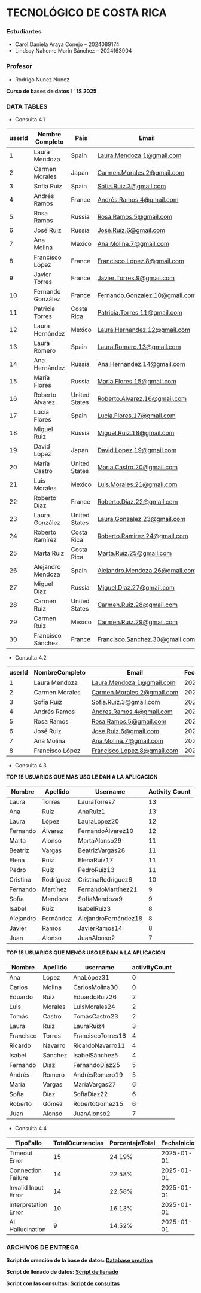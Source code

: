 # TECNOLÓGICO DE COSTA RICA
### Estudiantes
- Carol Daniela Araya Conejo – 2024089174  
- Lindsay Nahome Marín Sánchez – 2024163904

### Profesor 
- Rodrigo Nunez Nunez

**Curso de bases de datos I ' 1S 2025** 

### DATA TABLES
- Consulta 4.1

| userId | Nombre Completo     | País   | Email         | PagosSuscripciones | MonedaOriginal    | SuscripcionesEnDolares | PagosSuscripcionesEnColones |
|--------|---------------------|--------|----------------------------|---------------------|-------------------------------|--------------------------|-------------------------------|
| 1  | Laura Mendoza     | Spain      | Laura.Mendoza.1@gmail.com    | 174.85   | Mexican Peso               | 8.57     | 4285.45    |
| 2  | Carmen Morales    | Japan      | Carmen.Morales.2@gmail.com   | 290.24   | Euro, Japanese Yen         | 134.44   | 67246.43   |
| 3  | Sofía Ruiz        | Spain      | Sofia.Ruiz.3@gmail.com       | 0.00     | Ninguna                    | 0.00     | 0.00       |
| 4  | Andrés Ramos      | France     | Andrés.Ramos.4@gmail.com     | 167.87   | Euro                       | 181.85   | 90961.34   |
| 5  | Rosa Ramos        | Russia     | Rosa.Ramos.5@gmail.com       | 59.42    | Japanese Yen, Mexican Peso | 2.84     | 1420.37    |
| 6  | José Ruiz         | Russia     | José.Ruiz.6@gmail.com        | 46.70    | Euro                       | 50.59    | 25304.67   |
| 7  | Ana Molina        | Mexico     | Ana.Molina.7@gmail.com       | 72.42    | Mexican Peso               | 3.55     | 1774.96    |
| 8  | Francisco López   | France     | Francisco.López.8@gmail.com  | 119.87   | Japanese Yen               | 0.80     | 401.72     |
| 9  | Javier Torres     | France     | Javier.Torres.9@gmail.com    | 215.15   | Japanese Yen, Mexican Peso | 6.80     | 3400.06    |
| 10 | Fernando González | France     | Fernando.Gonzalez.10@gmail.com | 175.00 | Japanese Yen               | 1.17     | 586.47     |
| 11 | Patricia Torres   | Costa Rica | Patricia.Torres.11@gmail.com | 0.00     | Ninguna                    | 0.00     | 0.00       |
| 12 | Laura Hernández   | Mexico     | Laura.Hernandez.12@gmail.com | 334.24   | British Pound Sterling     | 131.55   | 65798.62   |
| 13 | Laura Romero      | Spain      | Laura.Romero.13@gmail.com    | 49.51    | Japanese Yen               | 0.33     | 165.92     |
| 14 | Ana Hernández     | Russia     | Ana.Hernandez.14@gmail.com   | 0.00     | Ninguna                    | 0.00     | 0.00       |
| 15 | María Flores      | Russia     | Maria.Flores.15@gmail.com    | 0.00     | Ninguna                    | 0.00     | 0.00       |
| 16 | Roberto Álvarez   | United States | Roberto.Alvarez.16@gmail.com | 26.72 | British Pound Sterling     | 34.50    | 17258.32   |
| 17 | Lucía Flores      | Spain      | Lucia.Flores.17@gmail.com    | 61.71    | Mexican Peso               | 3.02     | 1512.47    |
| 18 | Miguel Ruiz       | Russia     | Miguel.Ruiz.18@gmail.com     | 137.15   | British Pound Sterling     | 177.10   | 88584.55   |
| 19 | David López       | Japan      | David.Lopez.19@gmail.com     | 153.34   | Euro                       | 166.11   | 83088.17   |
| 20 | María Castro      | United States | Maria.Castro.20@gmail.com | 0.00     | Ninguna                    | 0.00     | 0.00       |
| 21 | Luis Morales      | Mexico     | Luis.Morales.21@gmail.com    | 0.00     | Ninguna                    | 0.00     | 0.00       |
| 22 | Roberto Díaz      | France     | Roberto.Diaz.22@gmail.com    | 280.61   | Japanese Yen, Mexican Peso | 8.41     | 4206.57    |
| 23 | Laura González    | United States | Laura.Gonzalez.23@gmail.com | 154.19 | Euro                       | 167.03   | 83548.75   |
| 24 | Roberto Ramírez   | Costa Rica | Roberto.Ramirez.24@gmail.com | 243.93   | Euro, Mexican Peso         | 258.56   | 129329.49  |
| 25 | Marta Ruiz        | Costa Rica | Marta.Ruiz.25@gmail.com      | 199.71   | Euro, Japanese Yen         | 57.89    | 28956.93   |
| 26 | Alejandro Mendoza | Spain      | Alejandro.Mendoza.26@gmail.com | 0.00   | Ninguna                    | 0.00     | 0.00       |
| 27 | Miguel Díaz       | Russia     | Miguel.Diaz.27@gmail.com     | 0.00     | Ninguna                    | 0.00     | 0.00       |
| 28 | Carmen Ruiz       | United States | Carmen.Ruiz.28@gmail.com  | 0.00     | Ninguna                    | 0.00     | 0.00       |
| 29 | Carmen Ruiz       | Mexico     | Carmen.Ruiz.29@gmail.com     | 105.68   | Japanese Yen               | 0.71     | 354.16     |
| 30 | Francisco Sánchez | France     | Francisco.Sanchez.30@gmail.com | 0.00   | Ninguna                    | 0.00     | 0.00       |

- Consulta 4.2

| userId | NombreCompleto       | Email                          | FechaDelUltimoPago | FechaDelSiguientePago | DiasHastaElPago |
|--------|----------------------|--------------------------------|---------------------|-----------------------|-----------------|
| 1      | Laura Mendoza        | Laura.Mendoza.1@gmail.com     | 2025-03-08          | 2025-04-07            | 15              |
| 2      | Carmen Morales       | Carmen.Morales.2@gmail.com    | 2025-03-08          | 2025-04-07            | 15              |
| 3      | Sofía Ruiz           | Sofia.Ruiz.3@gmail.com        | 2025-03-08          | 2025-04-07            | 15              |
| 4      | Andrés Ramos         | Andres.Ramos.4@gmail.com      | 2025-03-08          | 2025-04-07            | 15              |
| 5      | Rosa Ramos           | Rosa.Ramos.5@gmail.com        | 2025-03-08          | 2025-04-07            | 15              |
| 6      | José Ruiz            | Jose.Ruiz.6@gmail.com         | 2025-03-08          | 2025-04-07            | 15              |
| 7      | Ana Molina           | Ana.Molina.7@gmail.com        | 2025-03-08          | 2025-04-07            | 15              |
| 8      | Francisco López      | Francisco.Lopez.8@gmail.com   | 2025-03-08          | 2025-04-07            | 15              |

- Consulta 4.3

**TOP 15 USUARIOS QUE MAS USO LE DAN A LA APLICACION**

| Nombre     | Apellido  | Username               | Activity Count |
|------------|----------|------------------------|---------------|
| Laura      | Torres   | LauraTorres7           | 13            |
| Ana        | Ruiz     | AnaRuiz1               | 13            |
| Laura      | López    | LauraLópez20          | 12            |
| Fernando   | Álvarez | FernandoÁlvarez10     | 12            |
| Marta      | Alonso   | MartaAlonso29          | 11            |
| Beatriz    | Vargas   | BeatrizVargas28        | 11            |
| Elena      | Ruiz     | ElenaRuiz17            | 11            |
| Pedro      | Ruiz     | PedroRuiz13            | 11            |
| Cristina   | Rodríguez| CristinaRodríguez6    | 10            |
| Fernando   | Martínez | FernandoMartínez21    | 9             |
| Sofía     | Mendoza  | SofíaMendoza9          | 9             |
| Isabel     | Ruiz     | IsabelRuiz3            | 8             |
| Alejandro  | Fernández| AlejandroFernández18  | 8             |
| Javier     | Ramos    | JavierRamos14          | 8             |
| Juan       | Alonso   | JuanAlonso2            | 7             |




**TOP 15 USUARIOS QUE MENOS USO LE DAN A LA APLICACION**

| Nombre     | Apellido    | username              | activityCount |
|------------|-------------|-----------------------|---------------|
| Ana        | López       | AnaLópez31           | 0             |
| Carlos     | Molina      | CarlosMolina30       | 0             |
| Eduardo    | Ruiz        | EduardoRuiz26        | 2             |
| Luis       | Morales     | LuisMorales24        | 2             |
| Tomás      | Castro      | TomásCastro23        | 2             |
| Laura      | Ruiz        | LauraRuiz4           | 3             |
| Francisco  | Torres      | FranciscoTorres16    | 4             |
| Ricardo    | Navarro     | RicardoNavarro11     | 4             |
| Isabel     | Sánchez     | IsabelSánchez5       | 4             |
| Fernando   | Díaz        | FernandoDíaz25       | 5             |
| Andrés     | Romero      | AndrésRomero19       | 5             |
| María      | Vargas      | MaríaVargas27        | 6             |
| Sofía      | Díaz        | SofíaDíaz22          | 6             |
| Roberto    | Gómez       | RobertoGómez15       | 6             |
| Juan       | Alonso      | JuanAlonso2          | 7             |

- Consulta 4.4
  
| TipoFallo             | TotalOcurrencias | PorcentajeTotal | FechaInicio | FechaFinal |
|-----------------------|------------------|-----------------|-------------|------------|
| Timeout Error         | 15              | 24.19%          | 2025-01-01  | 2025-03-01 |
| Connection Failure    | 14              | 22.58%          | 2025-01-01  | 2025-03-01 |
| Invalid Input Error   | 14              | 22.58%          | 2025-01-01  | 2025-03-01 |
| Interpretation Error  | 10              | 16.13%          | 2025-01-01  | 2025-03-01 |
| AI Hallucination      | 9               | 14.52%          | 2025-01-01  | 2025-03-01 |

### ARCHIVOS DE ENTREGA

   **Script de creación de la base de datos: [Database creation](https://github.com/carayac/CASO-1---Entregable-/blob/main/Database%20creation.sql)**
   
   **Script de llenado de datos: [Script de llenado](https://github.com/carayac/CASO-1---Entregable-/blob/main/Script%20de%20llenado.sql)**
   
   **Script con las consultas: [Script de consultas](https://github.com/carayac/CASO-1---Entregable-/blob/main/Script%20de%20consultas.sql)**
